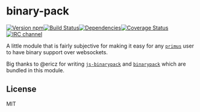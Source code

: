 
# binary-pack

[![Version npm][npm-binary-pack-badge]][npm-binary-pack][![Build Status][travis-binary-pack-badge]][travis-binary-pack][![Dependencies][david-binary-pack-badge]][david-binary-pack][![Coverage Status][coverage-binary-pack-badge]][coverage-binary-pack][![IRC channel][irc-badge]][irc]

A little module that is fairly subjective for making it easy for any [`primus`][primus]
user to have binary support over websockets.

Big thanks to @ericz for writing [`js-binarypack`][js-binarypack] and
[`binarypack`][binarypack] which are bundled in this module.

[npm-binary-pack-badge]: https://img.shields.io/npm/v/binary-pack.svg?style=flat-square
[npm-binary-pack]: http://browsenpm.org/package/binary-pack
[travis-binary-pack-badge]: https://img.shields.io/travis/primus/binary-pack/master.svg?style=flat-square
[travis-binary-pack]: https://travis-ci.org/primus/binary-pack
[david-binary-pack-badge]: https://img.shields.io/david/primus/binary-pack.svg?style=flat-square
[david-binary-pack]: https://david-dm.org/primus/binary-pack
[coverage-binary-pack-badge]: https://img.shields.io/coveralls/primus/binary-pack/master.svg?style=flat-square
[coverage-binary-pack]: https://coveralls.io/r/primus/binary-pack?branch=master
[irc-badge]: https://img.shields.io/badge/IRC-irc.freenode.net%23primus-00a8ff.svg?style=flat-square
[irc]: https://webchat.freenode.net/?channels=primus
[js-binarypack]: https://github.com/binaryjs/js-binarypack
[binarypack]: https://github.com/binaryjs/node-binarypack
[primus]: https://github.com/primus/primus

## License

MIT
